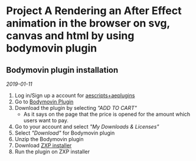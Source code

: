 # Project A Rendering an After Effect animation in the browser on svg, canvas and html by using bodymovin plugin
## Bodymovin plugin installation
*2019-01-11*

1. Log in/Sign up a account for [aescripts+aeplugins](https://aescripts.com/)
2. Go to [Bodymovin Plugin](https://aescripts.com/bodymovin/)
3. Download the plugin by selecting *"ADD TO CART"*
    - As it says on the page that the price is opened for the amount which users want to pay. 
4. Go to your account and select *"My Downloads & Licenses"*
5. Select *"Download"* for Bodymovin plugin
6. Unzip the Bodymovin plugin
7. Download [ZXP installer](http://aescripts.com/learn/zxp-installer/)
8. Run the plugin on ZXP installer
